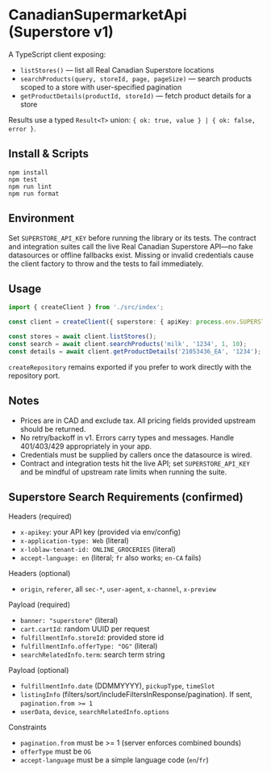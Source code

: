 # CanadianSupermarketApi (Superstore v1)

A TypeScript client exposing:
- `listStores()` — list all Real Canadian Superstore locations
- `searchProducts(query, storeId, page, pageSize)` — search products scoped to a store with user-specified pagination
- `getProductDetails(productId, storeId)` — fetch product details for a store

Results use a typed `Result<T>` union: `{ ok: true, value } | { ok: false, error }`.

## Install & Scripts

```
npm install
npm test
npm run lint
npm run format
```

## Environment

Set `SUPERSTORE_API_KEY` before running the library or its tests. The contract and integration suites call the live Real Canadian Superstore API—no fake datasources or offline fallbacks exist. Missing or invalid credentials cause the client factory to throw and the tests to fail immediately.

## Usage

```ts
import { createClient } from './src/index';

const client = createClient({ superstore: { apiKey: process.env.SUPERSTORE_API_KEY } });

const stores = await client.listStores();
const search = await client.searchProducts('milk', '1234', 1, 10);
const details = await client.getProductDetails('21053436_EA', '1234');
```

`createRepository` remains exported if you prefer to work directly with the repository port.

## Notes
- Prices are in CAD and exclude tax. All pricing fields provided upstream should be returned.
- No retry/backoff in v1. Errors carry types and messages. Handle 401/403/429 appropriately in your app.
- Credentials must be supplied by callers once the datasource is wired.
- Contract and integration tests hit the live API; set `SUPERSTORE_API_KEY` and be mindful of upstream rate limits when running the suite.

## Superstore Search Requirements (confirmed)

Headers (required)
- `x-apikey`: your API key (provided via env/config)
- `x-application-type: Web` (literal)
- `x-loblaw-tenant-id: ONLINE_GROCERIES` (literal)
- `accept-language: en` (literal; `fr` also works; `en-CA` fails)

Headers (optional)
- `origin`, `referer`, all `sec-*`, `user-agent`, `x-channel`, `x-preview`

Payload (required)
- `banner: "superstore"` (literal)
- `cart.cartId`: random UUID per request
- `fulfillmentInfo.storeId`: provided store id
- `fulfillmentInfo.offerType: "OG"` (literal)
- `searchRelatedInfo.term`: search term string

Payload (optional)
- `fulfillmentInfo.date` (DDMMYYYY), `pickupType`, `timeSlot`
- `listingInfo` (filters/sort/includeFiltersInResponse/pagination). If sent, `pagination.from >= 1`
- `userData`, `device`, `searchRelatedInfo.options`

Constraints
- `pagination.from` must be >= 1 (server enforces combined bounds)
- `offerType` must be `OG`
- `accept-language` must be a simple language code (`en`/`fr`)
